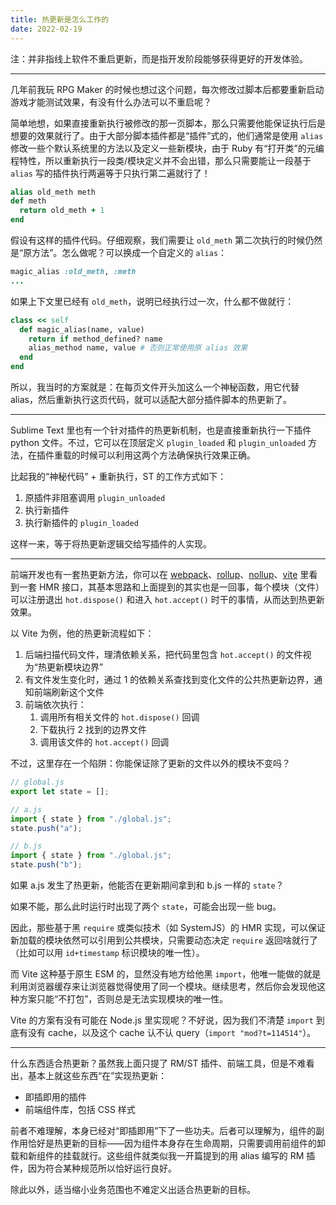 ```yaml
---
title: 热更新是怎么工作的
date: 2022-02-19
---
```


注：并非指线上软件不重启更新，而是指开发阶段能够获得更好的开发体验。

---

几年前我玩 RPG Maker 的时候也想过这个问题，每次修改过脚本后都要重新启动游戏才能测试效果，有没有什么办法可以不重启呢？

简单地想，如果直接重新执行被修改的那一页脚本，那么只需要他能保证执行后是想要的效果就行了。由于大部分脚本插件都是<q>插件</q>式的，他们通常是使用 `alias` 修改一些个默认系统里的方法以及定义一些新模块，由于 Ruby 有<q>打开类</q>的元编程特性，所以重新执行一段类/模块定义并不会出错，那么只需要能让一段基于 `alias` 写的插件执行两遍等于只执行第二遍就行了！

```rb
alias old_meth meth
def meth
  return old_meth + 1
end
```

假设有这样的插件代码。仔细观察，我们需要让 `old_meth` 第二次执行的时候仍然是<q>原方法</q>。怎么做呢？可以换成一个自定义的 `alias`：

```rb
magic_alias :old_meth, :meth
...
```

如果上下文里已经有 `old_meth`，说明已经执行过一次，什么都不做就行：

```rb
class << self
  def magic_alias(name, value)
    return if method_defined? name
    alias_method name, value # 否则正常使用原 alias 效果
  end
end
```

所以，我当时的方案就是：在每页文件开头加这么一个神秘函数，用它代替 alias，然后重新执行这页代码，就可以适配大部分插件脚本的热更新了。

---

Sublime Text 里也有一个针对插件的热更新机制，也是直接重新执行一下插件 python 文件。不过，它可以在顶层定义 `plugin_loaded` 和 `plugin_unloaded` 方法，在插件重载的时候可以利用这两个方法确保执行效果正确。

比起我的<q>神秘代码</q> + 重新执行，ST 的工作方式如下：

1. 原插件非阻塞调用 `plugin_unloaded`
2. 执行新插件
3. 执行新插件的 `plugin_loaded`

这样一来，等于将热更新逻辑交给写插件的人实现。

---

前端开发也有一套热更新方法，你可以在 [webpack](https://webpack.js.org/concepts/hot-module-replacement/)、[rollup](https://github.com/rixo/rollup-plugin-hot)、[nollup](https://github.com/PepsRyuu/nollup/blob/master/docs/nollup-hooks.md)、[vite](https://vitejs.dev/guide/features.html#hot-module-replacement) 里看到一套 HMR 接口，其基本思路和上面提到的其实也是一回事，每个模块（文件）可以注册退出 `hot.dispose()` 和进入 `hot.accept()` 时干的事情，从而达到热更新效果。

以 Vite 为例，他的热更新流程如下：

1. 后端扫描代码文件，理清依赖关系，把代码里包含 `hot.accept()` 的文件视为<q>热更新模块边界</q>
2. 有文件发生变化时，通过 1 的依赖关系查找到变化文件的公共热更新边界，通知前端刷新这个文件
3. 前端依次执行：
   1. 调用所有相关文件的 `hot.dispose()` 回调
   2. 下载执行 2 找到的边界文件
   3. 调用该文件的 `hot.accept()` 回调

不过，这里存在一个陷阱：你能保证除了更新的文件以外的模块不变吗？

```js
// global.js
export let state = [];

// a.js
import { state } from "./global.js";
state.push("a");

// b.js
import { state } from "./global.js";
state.push("b");
```

如果 a.js 发生了热更新，他能否在更新期间拿到和 b.js 一样的 `state`？

如果不能，那么此时运行时出现了两个 `state`，可能会出现一些 bug。

因此，那些基于黑 `require` 或类似技术（如 SystemJS）的 HMR 实现，可以保证新加载的模块依然可以引用到公共模块，只需要动态决定 `require` 返回啥就行了（比如可以用 `id+timestamp` 标识模块的唯一性）。

而 Vite 这种基于原生 ESM 的，显然没有地方给他黑 `import`，他唯一能做的就是利用浏览器缓存来让浏览器觉得使用了同一个模块。继续思考，然后你会发现他这种方案只能<q>不打包</q>，否则总是无法实现模块的唯一性。

Vite 的方案有没有可能在 Node.js 里实现呢？不好说，因为我们不清楚 `import` 到底有没有 cache，以及这个 cache 认不认 query（`import "mod?t=114514"`）。

---

什么东西适合热更新？虽然我上面只提了 RM/ST 插件、前端工具，但是不难看出，基本上就这些东西<q>在</q>实现热更新：

- 即插即用的插件
- 前端组件库，包括 CSS 样式

前者不难理解，本身已经对<q>即插即用</q>下了一些功夫。后者可以理解为，组件的副作用恰好是热更新的目标——因为组件本身存在生命周期，只需要调用前组件的卸载和新组件的挂载就行。这些组件就类似我一开篇提到的用 alias 编写的 RM 插件，因为符合某种规范所以恰好运行良好。

除此以外，适当缩小业务范围也不难定义出适合热更新的目标。
